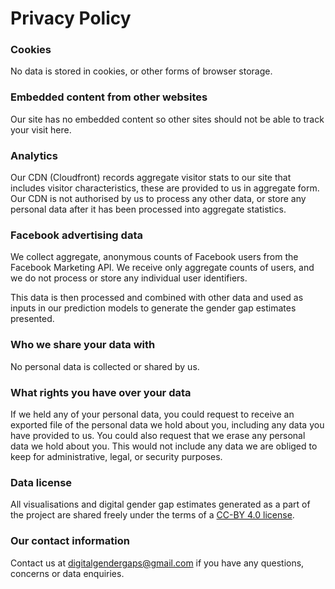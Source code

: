 # Privacy Policy

### Cookies
No data is stored in cookies, or other forms of browser storage.

### Embedded content from other websites
Our site has no embedded content so other sites should not be able to track your visit here.

### Analytics
Our CDN (Cloudfront) records aggregate visitor stats to our site that includes visitor characteristics, these are 
provided to us in aggregate form. Our CDN is not authorised by us to process any other data, or store any personal data 
after it has been processed into aggregate statistics.

### Facebook advertising data
We collect aggregate, anonymous counts of Facebook users from the Facebook Marketing API. We receive only aggregate 
counts of users, and we do not process or store any individual user identifiers.

This data is then processed and combined with other data and used as inputs in our prediction models to generate the 
gender gap estimates presented. 

### Who we share your data with
No personal data is collected or shared by us.

### What rights you have over your data
If we held any of your personal data, you could request to receive an exported file of the personal data we hold about 
you, including any data you have provided to us. You could also request that we erase any personal data we hold about 
you. This would not include any data we are obliged to keep for administrative, legal, or security purposes.

### Data license
All visualisations and digital gender gap estimates generated as a part of the project are shared freely under the terms 
of a [CC-BY 4.0 license](https://creativecommons.org/licenses/by/4.0/).

### Our contact information
Contact us at [digitalgendergaps@gmail.com](mailto:digitalgendergaps@gmail.com) if you have any questions, concerns or 
data enquiries.
